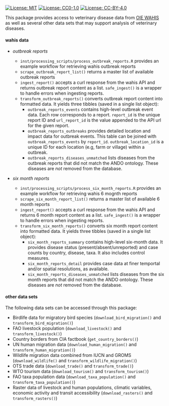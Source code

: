 [![License: MIT](https://img.shields.io/badge/License-MIT-green.svg)](https://opensource.org/licenses/MIT)
[![License: CC0-1.0](https://img.shields.io/badge/License-CC0_1.0-lightgrey.svg)](http://creativecommons.org/publicdomain/zero/1.0/)
[![License: CC-BY-4.0](https://img.shields.io/badge/License-CC_BY_4.0-blue.svg)](http://creativecommons.org/publicdomain/zero/1.0/)

This package provides access to veterinary disease data from [OIE WAHIS](https://wahis.woah.org/#/home) as well as several other data sets that may support analysis of veterinary diseases.

#### wahis data

- _outbreak reports_ 
   - `inst/processing_scripts/process_outbreak_reports.R` provides an example workflow for retrieving wahis outbreak reports
   - `scrape_outbreak_report_list()` returns a master list of available outbreak reports
   - `ingest_report()` accepts a curl response from the wahis API and returns outbreak report content as a list. `safe_ingest()` is a wrapper to handle errors when ingesting reports.
   - `transform_outbreak_reports()` converts outbreak report content into formatted data. It yields three tibbles (saved in a single list object):
      - `outbreak_reports_events` contains high-level outbreak event data. Each row corresponds to a report. `report_id` is the unique report ID and `url_report_id` is the value appended to the API url for the given report.
      - `outbreak_reports_outbreaks` provides detailed location and impact data for outbreak events. This table can be joined with `outbreak_reports_events` by `report_id`. `outbreak_location_id` is a unique ID for each location (e.g, farm or village) within a outbreak.
      - `outbreak_reports_diseases_unmatched` lists diseases from the outbreak reports that did not match the ANDO ontology. These diseases are _not_ removed from the database.
      
- _six month reports_ 
   - `inst/processing_scripts/process_six_month_reports.R` provides an example workflow for retrieving wahis 6 mognth reports
   - `scrape_six_month_report_list()` returns a master list of available 6 month reports
   - `ingest_report()` accepts a curl response from the wahis API and returns 6 month report content as a list. `safe_ingest()` is a wrapper to handle errors when ingesting reports.
   - `transform_six_month_reports()` converts six month report content into formatted data. It yields three tibbles (saved in a single list object):
      - `six_month_reports_summary` contains high-level six-month data. It provides disease status (present/absent/unreported) and case counts by country, disease, taxa. It also includes control measures.
      - `six_month_reports_detail` provides case data at finer temportal and/or spatial resolutions, as available. 
      - `six_month_reports_diseases_unmatched` lists diseases from the six month reports that did not match the ANDO ontology. These diseases are _not_ removed from the database.

#### other data sets

The following data sets can be accessed through this package:  
- Birdlife data for migratory bird species (`download_bird_migration()` and `transform_bird_migration()`)  
- FAO livestock population (`download_livestock()` and `transform_livestock()`)  
- Country borders from CIA factbook (`get_country_borders()`)  
- UN human migration data (`download_human_migration()` and `transform_human_migration()`)  
- Wildlife migration data combined from IUCN and GROMS (`download_wildlife()` and `transform_wildlife_migration()`)  
- OTS trade data (`download_trade()` and `transform_trade()`)  
- WTO tourism data (`download_tourism()` and `transform_tourism()`)  
- FAO taxa population data (`download_taxa_population()` and `transform_taxa_population()`)  
- Raster data of livestock and human populations, climatic variables, economic activity and transit accessibility (`download_rasters()` and `transform_rasters()`)  


